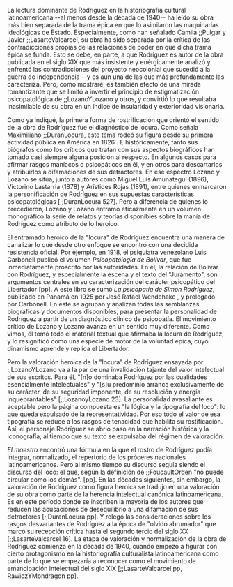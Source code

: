 La lectura dominante de Rodríguez en la historiografía cultural latinoamericana --al menos desde la década de 1940-- ha leído su obra  más bien separada de la trama épica en que lo asimilaron las maquinarias ideológicas de Estado. Especialmente, como han señalado Camila ;;Pulgar y Javier ;;LasarteValcarcel, su obra ha sido separada por la crítica de las contradicciones propias de las relaciones de poder en que dicha trama épica se funda. Esto se debe, en parte, a que Rodríguez es autor de la obra publicada en el siglo XIX que más insistente y enérgicamente analizó y enfrentó las contradicciones del proyecto neocolonial que sucedió a la guerra de Independencia --y es aún una de las que más profundamente las caracteriza. Pero, como mostraré, es también efecto de una mirada romantizante que se limitó a invertir el principio de estigmatización psicopatológica de ;;LozanoYLozano y otros, y convirtió lo que resultaba inasimilable de su obra en un índice de insularidad y exterioridad visionaria.

Como ya indiqué, la primera forma de rostrificación que orientó el sentido de la obra de Rodríguez fue el diagnóstico de locura. Como señala Maximiliano ;;DuranLocura,  este tema rodeó su figura desde su primera actividad pública en América en 1826 . E históricamente, tanto sus biógrafos como los críticos que tratan con sus aspectos biográficos han tomado casi siempre alguna posición al respecto. En algunos casos para afirmar rasgos maníacos o  psicopáticos en él, y en otros para descartarlos y atribuirlos a difamaciones de sus detractores. En ese espectro  Lozano y Lozano se sitúa, junto a  autores como Miguel Luis Amunategui (1896), Victorino Lastarria (1878) y Arístides Rojas (1891), entre quienes enmarcaron la personificación de Rodríguez en sus supuestas características psicopatológicas [;;DuranLocura 527]. Pero a diferencia de quienes lo precedieron, Lozano y Lozano entramó eficazmente en un volumen monográfico la serie de relatos y teorías disponibles sobre la manía de Rodríguez como atributo de lo heroico. 

El entramado heroico de la "locura" de Rodríguez encuentra una manera de canalizar lo que desde otro enfoque se encontró con una decidida resistencia oficial. Por ejemplo, en 1918, el psiquiatra venezolano Luis Carbonell publicó el volumen *Psicopatología de Bolívar*, que fue inmediatamente proscrito por las autoridades. En él, la relación de Bolívar con Rodríguez, y especialmente la escena y el texto del "Juramento", son argumentos centrales en su caracterización del carácter psicopático del Libertador [pp]. A este libro se sumó *La psicopatía de Simón Rodríguez*, publicado en Panamá en 1925 por José Rafael Wendehake , y prologado por Carbonell. En este se agrupan y analizan todas las semblanzas biográficas y documentos disponibles, para presentar la personalidad de Rodríguez a partir de un diagnóstico clínico de psicopatía. El movimiento crítico de Lozano y Lozano avanza en un sentido muy diferente. Como vimos, él tomó todo el material textual que afirmaba la locura de Rodríguez, y lo resignificó como una especie de motor de la voluntad épica, cuyo dinamismo aprende y replica el Libertador. 

Pero la valoración heroica de la "locura" de Rodríguez ensayada por ;;LozanoYLozano va a la par de una invalidación tajante del valor intelectual de sus escritos. Para él, "[n]o dominaba Rodríguez por las cualidades esencialmente intelectuales" y "[s]u predominio arranca exclusivamente de su carácter, de su seguridad imponente, de su resolución y energía inquebrantables" [;;LozanoyLozano 23]. La personalidad avasallante es aceptable pero la página compuesta es "la lógica y la tipografía del loco": lo que queda expulsado de la representatividad. Por eso todo el valor de esa tipografía se reduce a los rasgos de tenacidad que habilita su rostificación. Así, el personaje Rodríguez se abrió paso en la narración histórica y la iconografía, al tiempo que su texto se expulsaba del régimen de valoración. 

*El maestro* encontró una fórmula en la que el rostro de Rodríguez podía integrar, normalizado, el repertorio de los próceres nacionales latinoamericanos. Pero al mismo tiempo su discurso seguía siendo el discurso del loco: el que, según la definición de  ;;FoucaultOrden "no puede circular como los demás". [pp]. En las décadas siguientes, sin embargo, la valoración de Rodríguez como figura heroica se tradujo en una valoración de su obra como parte de la herencia intelectual canónica latinoamericana. Es en este período donde se inscriben la mayoría de los autores que reducen las acusaciones de desequilibrio a una difamación de sus detractores [;;DuranLocura pp]. Y relegó las consideraciones sobre los rasgos desvariantes de Rodríguez a la época de "olvido abrumador" que marcó su recepción crítica hasta el segundo tercio del siglo XX [;;LasarteValcarcel 16]. La etapa de valoración y normalización de la obra de Rodríguez comienza en la década de 1940, cuando empezó a figurar con cierto protagonismo en la historiografía culturalista latinoamericana como parte de lo que se empezaría a reconocer como el movimiento de emancipación intelectual del siglo XIX [;;LasarteValcarcel pp, RawiczYMondragon pp].